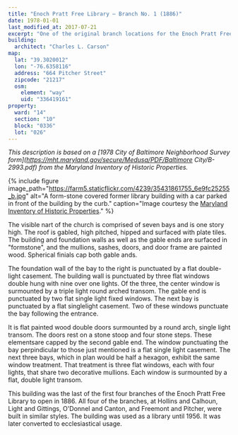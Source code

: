 ```yaml
---
title: "Enoch Pratt Free Library – Branch No. 1 (1886)"
date: 1978-01-01
last_modified_at: 2017-07-21
excerpt: "One of the original branch locations for the Enoch Pratt Free Library, later used as the Greater Spirit of Truth Church and Church of Christ."
building:
  architect: "Charles L. Carson"
map:
  lat: "39.3020012"
  lon: "-76.6358116"
  address: "664 Pitcher Street"
  zipcode: "21217"
  osm:
    element: "way"
    uid: "336419161"
property:
  ward: "14"
  section: "10"
  block: "0336"
  lot: "026"
---
```


*This description is based on a [1978 City of Baltimore Neighborhood Survey form](https://mht.maryland.gov/secure/Medusa/PDF/Baltimore City/B-2993.pdf) from the Maryland Inventory of Historic Properties.*

{% include figure image_path="https://farm5.staticflickr.com/4239/35431861755_6e9fc25255_b.jpg" alt="A form-stone covered former library building with a car parked in front of the building by the curb." caption="Image courtesy the [Maryland Inventory of Historic Properties](https://www.flickr.com/photos/baltimoreheritage/35431861755/)." %}

The visible nart of the church is comprised of seven bays and is one story high. The roof is gabled, high pitched, hipped and surfaced with plate tiles. The building and foundation walls as well as the gable ends are surfaced in "formstone", and the mullions, sashes, doors, and door frame are painted wood. Spherical finials cap both gable ands.

The foundation wall of the bay to the right is punctuated by a flat double-light casement. The building wall is punctuated by three flat windows double hung with nine over one lights. Of the three, the center window is surmounted by a triple light round arched transom. The gable end is punctuated by two flat single light fixed windows. The next bay is punctuated by a flat singlelight casement. Two of these windows punctuate the bay following the entrance.

It is flat painted wood double doors surmounted by a round arch, single light transom. The doors rest on a stone stoop and four stone steps. These elementsare capped by the second gable end. The window punctuating the bay perpindicular to those just mentioned is a flat single light casement. The next three bays, which in plan would be half a hexagon, exhibit the same window treatment. That treatment is three flat windows, each with four lights, that share two decorative mullions. Each window is surmounted by a flat, double light transom.

This building was the last of the first four branches of the Enoch Pratt Free Library to open in 1886. All four of the branches, at Hollins and Calhoun, Light and Gittings, O'Donnel and Canton, and Freemont and Pitcher, were built in similar styles. The building was used as a library until 1956. It was later converted to ecclesiastical usage.